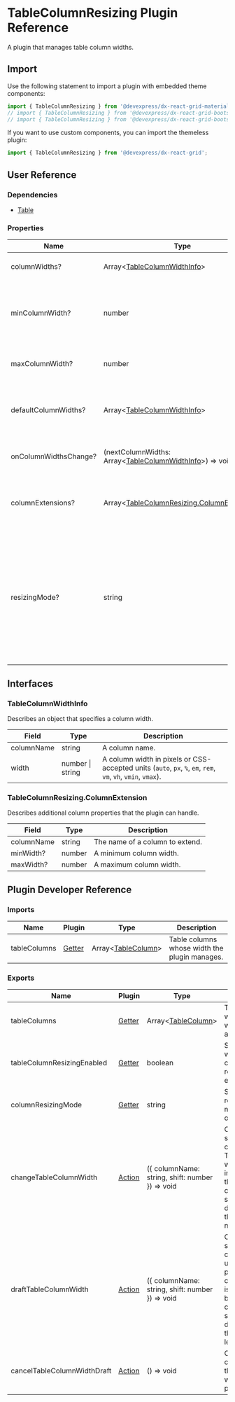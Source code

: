 # TableColumnResizing Plugin Reference

A plugin that manages table column widths.

## Import

Use the following statement to import a plugin with embedded theme components:

```js
import { TableColumnResizing } from '@devexpress/dx-react-grid-material-ui';
// import { TableColumnResizing } from '@devexpress/dx-react-grid-bootstrap4';
// import { TableColumnResizing } from '@devexpress/dx-react-grid-bootstrap3';
```

If you want to use custom components, you can import the themeless plugin:

```js
import { TableColumnResizing } from '@devexpress/dx-react-grid';
```

## User Reference

### Dependencies

- [Table](table.md)

### Properties

Name | Type | Default | Description
-----|------|---------|------------
columnWidths? | Array&lt;[TableColumnWidthInfo](#tablecolumnwidthinfo)&gt; | | Specifies column widths.
minColumnWidth? | number | `45` for [Bootstrap3](https://www.npmjs.com/package/@devexpress/dx-react-grid-bootstrap3); `55` for [Bootstrap4](https://www.npmjs.com/package/@devexpress/dx-react-grid-bootstrap4); `40` for [Material-UI](https://www.npmjs.com/package/@devexpress/dx-react-grid-material-ui); | Specifies a column's minimum width.
maxColumnWidth? | number | `Infinity` | Specifies a column's maximum width.
defaultColumnWidths? | Array&lt;[TableColumnWidthInfo](#tablecolumnwidthinfo)&gt; | [] | Specifies initial column widths in uncontrolled mode.
onColumnWidthsChange? | (nextColumnWidths: Array&lt;[TableColumnWidthInfo](#tablecolumnwidthinfo)&gt;) => void | | Handles column width changes.
columnExtensions? | Array&lt;[TableColumnResizing.ColumnExtension](#tablecolumnresizingcolumnextension)&gt; | [] | Additional column properties that the plugin can handle.
resizingMode? | string | `widget` | Specifies the resizing mode: `widget` or `nextColumn`. In `widget` mode, `auto` and percentage values cannot be used to specify column widths.

## Interfaces

### TableColumnWidthInfo

Describes an object that specifies a column width.

Field | Type | Description
------|------|------------
columnName | string | A column name.
width | number &#124; string | A column width in pixels or CSS-accepted units (`auto`, `px`, `%`, `em`, `rem`, `vm`, `vh`, `vmin`, `vmax`).

### TableColumnResizing.ColumnExtension

Describes additional column properties that the plugin can handle.

Field | Type | Description
------|------|------------
columnName | string | The name of a column to extend.
minWidth? | number | A minimum column width.
maxWidth? | number | A maximum column width.

## Plugin Developer Reference

### Imports

Name | Plugin | Type | Description
-----|--------|------|------------
tableColumns | [Getter](../../../dx-react-core/docs/reference/getter.md) | Array&lt;[TableColumn](table.md#tablecolumn)&gt; | Table columns whose width the plugin manages.

### Exports

Name | Plugin | Type | Description
-----|--------|------|------------
tableColumns | [Getter](../../../dx-react-core/docs/reference/getter.md) | Array&lt;[TableColumn](table.md#tablecolumn)&gt; | Table columns with new width values applied.
tableColumnResizingEnabled | [Getter](../../../dx-react-core/docs/reference/getter.md) | boolean | Specifies whether table column resizing is enabled.
columnResizingMode | [Getter](../../../dx-react-core/docs/reference/getter.md) | string | Specifies the resizing mode: `widget` or `nextColumn`.
changeTableColumnWidth | [Action](../../../dx-react-core/docs/reference/action.md) | ({ columnName: string, shift: number }) => void | Changes the specified column width. The column width is increased by the corresponding shift value, or decreased if the value is negative.
draftTableColumnWidth | [Action](../../../dx-react-core/docs/reference/action.md) | ({ columnName: string, shift: number }) => void | Changes the specified column width used for preview. The column width is increased by the corresponding shift value or decreased if the value is less than zero.
cancelTableColumnWidthDraft | [Action](../../../dx-react-core/docs/reference/action.md) | () => void | Cancels changes to the column width used for preview.
